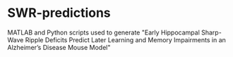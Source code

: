# SWR-predictions
MATLAB and Python scripts used to generate "Early Hippocampal Sharp-Wave Ripple Deficits Predict Later Learning and Memory Impairments in an Alzheimer’s Disease Mouse Model"
